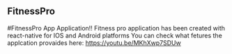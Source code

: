 ## FitnessPro
#FitnessPro App Application!!
Fitness pro application has been created with react-native for IOS and Android platforms
You can check what fetures the applcation provaides here: https://youtu.be/MKhXwp7SDUw
